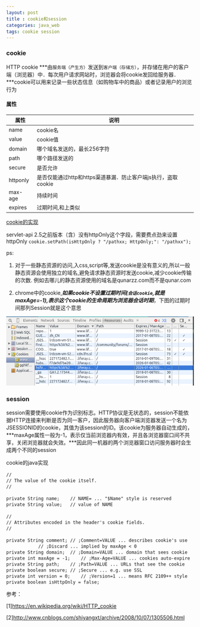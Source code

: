 ```yaml
---
layout: post
title : cookie和session
categories: java_web
tags: cookie session
---
```


### cookie

HTTP cookie ***由`服务端（产生方）`发送到`客户端（存储方）`，并存储在用户的客户端（浏览器）中．每次用户请求网站时，浏览器会将cookie发回给服务器．***cookie可以用来记录一些状态信息（如购物车中的商品）或者记录用户的浏览行为

#### 属性

|属性|说明|
|-|-|
|name|cookie名|
|value|cookie值|
|domain|哪个域名发送的，最长256字符|
|path|哪个路径发送的|
|secure|是否允许|
|httponly|是否仅能通过http和https渠道暴漏．防止客户端js执行，盗取cookie|
|max-age|持续时间|
|expires|过期时间,和上类似|

[cookie的实现](#java_cookie)

servlet-api 2.5之前版本（含）没有httpOnly这个字段，需要费点劲来设置httpOnly `cookie.setPath(isHttpOnly ? "/pathxx; HttpOnly;": "/pathxx");`

ps:

1.  对于一些静态资源的访问,入css,script等,发送cookie是没有意义的,所以一般静态资源会使用独立的域名,避免请求静态资源时发送cookie,减少cookie传输的次数.
例如去哪儿的静态资源使用的域名是qunarzz.com而不是qunar.com

2.  chrome中的cookie,***如果cookie不设置过期时间(`会话cookie`,就是maxAge=-1),表示这个cookie的生命周期为浏览器会话时期***，下图的过期时间那列Session就是这个意思


![cookie](/images/web/cookie.png)

### session
session需要使用cookie作为识别标志。HTTP协议是无状态的，session不能依据HTTP连接来判断是否为同一客户，因此服务器向客户端浏览器发送一个名为JSESSIONID的cookie，其值为该session的ID。该cookie为服务器自动生成的，***maxAge属性一般为-1，表示仅当前浏览器内有效，并且各浏览器窗口间不共享，关闭浏览器就会失效。***因此同一机器的两个浏览器窗口访问服务器时会生成两个不同的session

cookie的java实现
<a id="java_cookie"/>

    //
    // The value of the cookie itself.
    //

    private String name;	// NAME= ... "$Name" style is reserved
    private String value;	// value of NAME

    //
    // Attributes encoded in the header's cookie fields.
    //

    private String comment;	// ;Comment=VALUE ... describes cookie's use
				// ;Discard ... implied by maxAge < 0
    private String domain;	// ;Domain=VALUE ... domain that sees cookie
    private int maxAge = -1;	// ;Max-Age=VALUE ... cookies auto-expire
    private String path;	// ;Path=VALUE ... URLs that see the cookie
    private boolean secure;	// ;Secure ... e.g. use SSL
    private int version = 0;	// ;Version=1 ... means RFC 2109++ style
    private boolean isHttpOnly = false;


参考：

[1]<https://en.wikipedia.org/wiki/HTTP_cookie>

[2]<http://www.cnblogs.com/shiyangxt/archive/2008/10/07/1305506.html>